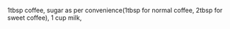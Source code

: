 1tbsp coffee,
sugar as per convenience(1tbsp for normal coffee, 2tbsp for sweet coffee),
1 cup milk,
